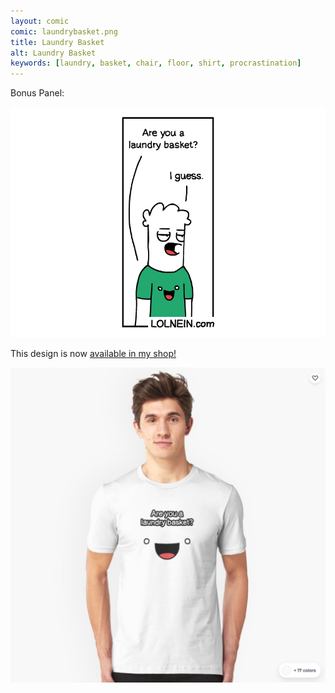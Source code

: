```yaml
---
layout: comic
comic: laundrybasket.png
title: Laundry Basket
alt: Laundry Basket
keywords: [laundry, basket, chair, floor, shirt, procrastination]
---
```


Bonus Panel:

![Laundry Basket Bonus Panel](/images/laundrybasket_bonus.png)

This design is now [available in my shop!](https://www.redbubble.com/people/lolnein/works/39602075-laundry-basket?p=t-shirt&style=mens&ref=available_products_swiper)

[![Laundry Basket Shirt](/images/laundrybasket_shirt2.png)](https://www.redbubble.com/people/lolnein/works/39602075-laundry-basket?p=t-shirt&style=mens&ref=available_products_swiper)

